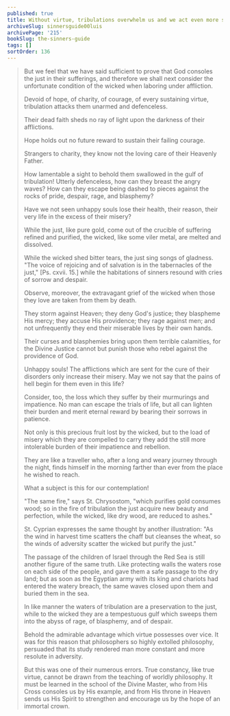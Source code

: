```yaml
---
published: true
title: Without virtue, tribulations overwhelm us and we act even more self-destructively
archiveSlug: sinnersguide00luis
archivePage: '215'
bookSlug: the-sinners-guide
tags: []
sortOrder: 136
---
```


> But we feel that we have said sufficient to prove that God consoles the just in their sufferings, and therefore we shall next consider the unfortunate condition of the wicked when laboring under affliction.
>
> Devoid of hope, of charity, of courage, of every sustaining virtue, tribulation attacks them unarmed and defenceless.
>
> Their dead faith sheds no ray of light upon the darkness of their afflictions.
>
> Hope holds out no future reward to sustain their failing courage.
>
> Strangers to charity, they know not the loving care of their Heavenly Father.
>
> How lamentable a sight to behold them swallowed in the gulf of tribulation! Utterly defenceless, how can they breast the angry waves? How can they escape being dashed to pieces against the rocks of pride, despair, rage, and blasphemy?
>
> Have we not seen unhappy souls lose their health, their reason, their very life in the excess of their misery?
>
> While the just, like pure gold, come out of the crucible of suffering refined and purified, the wicked, like some viler metal, are melted and dissolved.
>
> While the wicked shed bitter tears, the just sing songs of gladness. "The voice of rejoicing and of salvation is in the tabernacles of the just," [Ps. cxvii. 15.] while the habitations of sinners resound with cries of sorrow and despair.
>
> Observe, moreover, the extravagant grief of the wicked when those they love are taken from them by death.
>
> They storm against Heaven; they deny God's justice; they blaspheme His mercy; they accuse His providence; they rage against men; and not unfrequently they end their miserable lives by their own hands.
>
> Their curses and blasphemies bring upon them terrible calamities, for the Divine Justice cannot but punish those who rebel against the providence of God.
>
> Unhappy souls! The afflictions which are sent for the cure of their disorders only increase their misery. May we not say that the pains of hell begin for them even in this life?
>
> Consider, too, the loss which they suffer by their murmurings and impatience. No man can escape the trials of life, but all can lighten their burden and merit eternal reward by bearing their sorrows in patience.
>
> Not only is this precious fruit lost by the wicked, but to the load of misery which they are compelled to carry they add the still more intolerable burden of their impatience and rebellion.
>
> They are like a traveller who, after a long and weary journey through the night, finds himself in the morning farther than ever from the place he wished to reach.
>
> What a subject is this for our contemplation!
>
> "The same fire," says St. Chrysostom, "which purifies gold consumes wood; so in the fire of tribulation the just acquire new beauty and perfection, while the wicked, like dry wood, are reduced to ashes."
>
> St. Cyprian expresses the same thought by another illustration: "As the wind in harvest time scatters the chaff but cleanses the wheat, so the winds of adversity scatter the wicked but purify the just."
>
> The passage of the children of Israel through the Red Sea is still another figure of the same truth. Like protecting walls the waters rose on each side of the people, and gave them a safe passage to the dry land; but as soon as the Egyptian army with its king and chariots had entered the watery breach, the same waves closed upon them and buried them in the sea.
>
> In like manner the waters of tribulation are a preservation to the just, while to the wicked they are a tempestuous gulf which sweeps them into the abyss of rage, of blasphemy, and of despair.
>
> Behold the admirable advantage which virtue possesses over vice. It was for this reason that philosophers so highly extolled philosophy, persuaded that its study rendered man more constant and more resolute in adversity.
>
> But this was one of their numerous errors. True constancy, like true virtue, cannot be drawn from the teaching of worldly philosophy. It must be learned in the school of the Divine Master, who from His Cross consoles us by His example, and from His throne in Heaven sends us His Spirit to strengthen and encourage us by the hope of an immortal crown.
